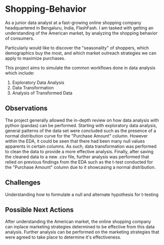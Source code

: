 # Shopping-Behavior

As a junior data analyst at a fast-growing online shopping company headquartered in Bengaluru, India, FlashFash.  I am tasked with getting an understanding of the American market, by analyzing the shopping behavior of consumers.

Particularly would like to discover the "seasonality" of shoppers, which demographics buy the most, and which market outreach strategies we can apply to maximize purchases.

This project aims to simulate the common workflows done in data analysis which include:

1. Exploratory Data Analysis 
2. Data Transformation 
3. Analysis of Transformed Data 

## Observations 

The project generally allowed the in-depth review on how data analysis with python (pandas) can be performed. Starting with exploratory data analysis, general patterns of the data set were concluded such as the presence of a normal distribution curve for the "Purchase Amount" column. However within the EDA, it could be seen that there had been many null values apparents in certain columns. As such, data transformation was performed to clean the data to provide a more effective analysis. Finally, after saving the cleaned data to a new .csv file, further analysis was performed that relied on previous findings from the EDA such as the t-test conducted for the "Purchase Amount" column due to it showcasing a normal distribution. 

## Challenges 

Understanding how to formulate a null and alternate hypothesis for t-testing

## Possible Next Actions

After understanding the American market, the online shopping company can inplace marketing strategies determined to be effective from this data analysis. Further analysis can be performed on the marketing strategies that were agreed to take place to determine it's effectiveness. 